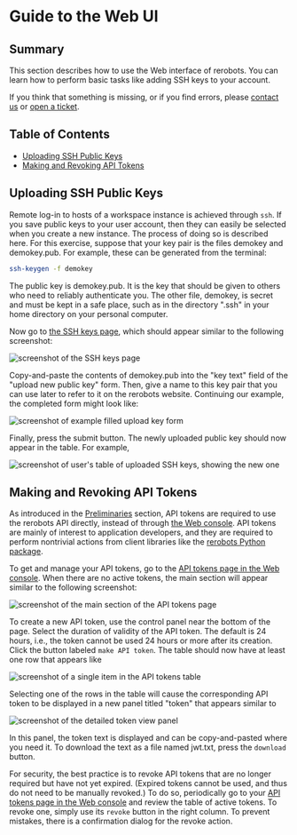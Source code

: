 # Guide to the Web UI

## Summary

This section describes how to use the Web interface of rerobots. You can learn
how to perform basic tasks like adding SSH keys to your account.

If you think that something is missing, or if you find errors, please [contact
us](https://rerobots.net/contact) or [open a
ticket](https://github.com/rerobots/docs/issues).

## Table of Contents

* [Uploading SSH Public Keys](#uploading-ssh-public-keys)
* [Making and Revoking API Tokens](#making-and-revoking-api-tokens)

## Uploading SSH Public Keys

Remote log-in to hosts of a workspace instance is achieved through `ssh`. If you
save public keys to your user account, then they can easily be selected when you
create a new instance. The process of doing so is described here. For this
exercise, suppose that your key pair is the files demokey and demokey.pub. For
example, these can be generated from the terminal:

```bash
ssh-keygen -f demokey
```

The public key is demokey.pub. It is the key that should be given to others who
need to reliably authenticate you. The other file, demokey, is secret and must
be kept in a safe place, such as in the directory ".ssh" in your home directory
on your personal computer.

Now go to [the SSH keys page](https://rerobots.net/sshkeys), which should appear
similar to the following screenshot:

![screenshot of the SSH keys page](webui/figures/empty_sshkeys_page.png)

Copy-and-paste the contents of demokey.pub into the "key text" field of the
"upload new public key" form. Then, give a name to this key pair that you can
use later to refer to it on the rerobots website. Continuing our example, the
completed form might look like:

![screenshot of example filled upload key form](webui/figures/filled_new_sshkey_upload.png)

Finally, press the submit button. The newly uploaded public key should now
appear in the table. For example,

![screenshot of user's table of uploaded SSH keys, showing the new one](webui/figures/new_sshkeys_table_item.png)

## Making and Revoking API Tokens

As introduced in the [Preliminaries](prelim) section, API tokens are
required to use the rerobots API directly, instead of through [the Web
console](https://rerobots.net/). API tokens are mainly of interest to
application developers, and they are required to perform nontrivial actions from
client libraries like the [rerobots Python package](
https://pypi.org/project/rerobots/).

To get and manage your API tokens, go to the [API tokens page in the Web
console](https://rerobots.net/tokens). When there are no active tokens, the main
section will appear similar to the following screenshot:

![screenshot of the main section of the API tokens page](webui/figures/api_tokens_page_empty.png)

To create a new API token, use the control panel near the bottom of the page.
Select the duration of validity of the API token. The default is 24 hours, i.e.,
the token cannot be used 24 hours or more after its creation. Click the button
labeled `make API token`. The table should now have at least one row that
appears like

![screenshot of a single item in the API tokens table](webui/figures/api_tokens_table_item.png)

Selecting one of the rows in the table will cause the corresponding API token to
be displayed in a new panel titled "token" that appears similar to

![screenshot of the detailed token view panel](webui/figures/api_token_detail.png)

In this panel, the token text is displayed and can be copy-and-pasted where you
need it. To download the text as a file named jwt.txt, press the `download`
button.

For security, the best practice is to revoke API tokens that are no longer
required but have not yet expired. (Expired tokens cannot be used, and thus do
not need to be manually revoked.) To do so, periodically go to your [API tokens
page in the Web console](https://rerobots.net/tokens) and review the table of
active tokens. To revoke one, simply use its `revoke` button in the right
column. To prevent mistakes, there is a confirmation dialog for the revoke
action.
